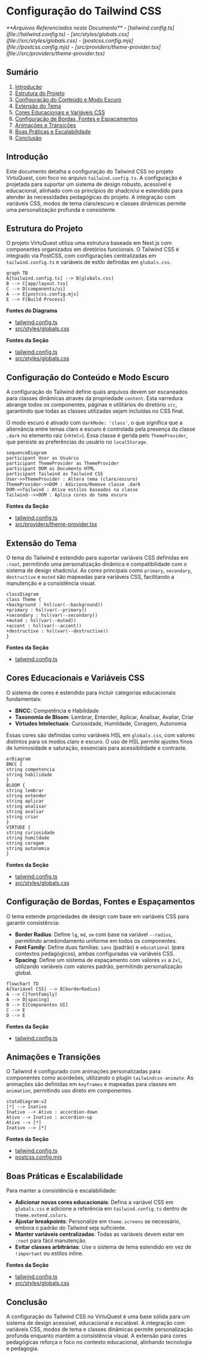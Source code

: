 # Configuração do Tailwind CSS

<cite>
**Arquivos Referenciados neste Documento**  
- [tailwind.config.ts](file://tailwind.config.ts)
- [src/styles/globals.css](file://src/styles/globals.css)
- [postcss.config.mjs](file://postcss.config.mjs)
- [src/providers/theme-provider.tsx](file://src/providers/theme-provider.tsx)
</cite>

## Sumário

1. [Introdução](#introdução)
2. [Estrutura do Projeto](#estrutura-do-projeto)
3. [Configuração do Conteúdo e Modo Escuro](#configuração-do-conteúdo-e-modo-escuro)
4. [Extensão do Tema](#extensão-do-tema)
5. [Cores Educacionais e Variáveis CSS](#cores-educacionais-e-variáveis-css)
6. [Configuração de Bordas, Fontes e Espaçamentos](#configuração-de-bordas-fontes-e-espaçamentos)
7. [Animações e Transições](#animações-e-transições)
8. [Boas Práticas e Escalabilidade](#boas-práticas-e-escalabilidade)
9. [Conclusão](#conclusão)

## Introdução

Este documento detalha a configuração do Tailwind CSS no projeto VirtuQuest, com
foco no arquivo `tailwind.config.ts`. A configuração é projetada para suportar
um sistema de design robusto, acessível e educacional, alinhado com os
princípios do shadcn/ui e estendido para atender às necessidades pedagógicas do
projeto. A integração com variáveis CSS, modos de tema claro/escuro e classes
dinâmicas permite uma personalização profunda e consistente.

## Estrutura do Projeto

O projeto VirtuQuest utiliza uma estrutura baseada em Next.js com componentes
organizados em diretórios funcionais. O Tailwind CSS é integrado via PostCSS,
com configurações centralizadas em `tailwind.config.ts` e variáveis de estilo
definidas em `globals.css`.

```mermaid
graph TB
A[tailwind.config.ts] --> B[globals.css]
B --> C[app/layout.tsx]
C --> D[components/ui]
A --> E[postcss.config.mjs]
E --> F[Build Process]
```

**Fontes do Diagrama**

- [tailwind.config.ts](file://tailwind.config.ts#L1-L103)
- [src/styles/globals.css](file://src/styles/globals.css#L1-L103)

**Fontes da Seção**

- [tailwind.config.ts](file://tailwind.config.ts#L1-L103)
- [src/styles/globals.css](file://src/styles/globals.css#L1-L103)

## Configuração do Conteúdo e Modo Escuro

A configuração do Tailwind define quais arquivos devem ser escaneados para
classes dinâmicas através da propriedade `content`. Esta varredura abrange todos
os componentes, páginas e utilitários do diretório `src`, garantindo que todas
as classes utilizadas sejam incluídas no CSS final.

O modo escuro é ativado com `darkMode: 'class'`, o que significa que a
alternância entre temas claro e escuro é controlada pela presença da classe
`.dark` no elemento raiz (`<html>`). Essa classe é gerida pelo `ThemeProvider`,
que persiste as preferências do usuário no `localStorage`.

```mermaid
sequenceDiagram
participant User as Usuário
participant ThemeProvider as ThemeProvider
participant DOM as Documento HTML
participant Tailwind as Tailwind CSS
User->>ThemeProvider : Altera tema (claro/escuro)
ThemeProvider->>DOM : Adiciona/Remove classe .dark
DOM->>Tailwind : Ativa estilos baseados na classe
Tailwind-->>DOM : Aplica cores do tema escuro
```

**Fontes da Seção**

- [tailwind.config.ts](file://tailwind.config.ts#L2-L5)
- [src/providers/theme-provider.tsx](file://src/providers/theme-provider.tsx#L92-L137)

## Extensão do Tema

O tema do Tailwind é estendido para suportar variáveis CSS definidas em `:root`,
permitindo uma personalização dinâmica e compatibilidade com o sistema de design
shadcn/ui. As cores principais como `primary`, `secondary`, `destructive` e
`muted` são mapeadas para variáveis CSS, facilitando a manutenção e a
consistência visual.

```mermaid
classDiagram
class Theme {
+background : hsl(var(--background))
+primary : hsl(var(--primary))
+secondary : hsl(var(--secondary))
+muted : hsl(var(--muted))
+accent : hsl(var(--accent))
+destructive : hsl(var(--destructive))
}
```

**Fontes da Seção**

- [tailwind.config.ts](file://tailwind.config.ts#L10-L40)

## Cores Educacionais e Variáveis CSS

O sistema de cores é estendido para incluir categorias educacionais
fundamentais:

- **BNCC**: Competência e Habilidade
- **Taxonomia de Bloom**: Lembrar, Entender, Aplicar, Analisar, Avaliar, Criar
- **Virtudes Intelectuais**: Curiosidade, Humildade, Coragem, Autonomia

Essas cores são definidas como variáveis HSL em `globals.css`, com valores
distintos para os modos claro e escuro. O uso de HSL permite ajustes finos de
luminosidade e saturação, essenciais para acessibilidade e contraste.

```mermaid
erDiagram
BNCC {
string competencia
string habilidade
}
BLOOM {
string lembrar
string entender
string aplicar
string analisar
string avaliar
string criar
}
VIRTUDE {
string curiosidade
string humildade
string coragem
string autonomia
}
```

**Fontes da Seção**

- [tailwind.config.ts](file://tailwind.config.ts#L40-L60)
- [src/styles/globals.css](file://src/styles/globals.css#L20-L45)

## Configuração de Bordas, Fontes e Espaçamentos

O tema estende propriedades de design com base em variáveis CSS para garantir
consistência:

- **Border Radius**: Define `lg`, `md`, `sm` com base na variável `--radius`,
  permitindo arredondamento uniforme em todos os componentes.
- **Font Family**: Define duas famílias: `sans` (padrão) e `educational` (para
  contextos pedagógicos), ambas configuradas via variáveis CSS.
- **Spacing**: Define um sistema de espaçamento com valores `xs` a `2xl`,
  utilizando variáveis com valores padrão, permitindo personalização global.

```mermaid
flowchart TD
A[Variável CSS] --> B[borderRadius]
A --> C[fontFamily]
A --> D[spacing]
B --> E[Componentes UI]
C --> E
D --> E
```

**Fontes da Seção**

- [tailwind.config.ts](file://tailwind.config.ts#L60-L75)

## Animações e Transições

O Tailwind é configurado com animações personalizadas para componentes como
acordeões, utilizando o plugin `tailwindcss-animate`. As animações são definidas
em `keyframes` e mapeadas para classes em `animation`, permitindo uso direto em
componentes.

```mermaid
stateDiagram-v2
[*] --> Inativo
Inativo --> Ativo : accordion-down
Ativo --> Inativo : accordion-up
Ativo --> [*]
Inativo --> [*]
```

**Fontes da Seção**

- [tailwind.config.ts](file://tailwind.config.ts#L75-L103)
- [postcss.config.mjs](file://postcss.config.mjs#L1-L8)

## Boas Práticas e Escalabilidade

Para manter a consistência e escalabilidade:

- **Adicionar novas cores educacionais**: Defina a variável CSS em `globals.css`
  e adicione a referência em `tailwind.config.ts` dentro de
  `theme.extend.colors`.
- **Ajustar breakpoints**: Personalize em `theme.screens` se necessário, embora
  o padrão do Tailwind seja suficiente.
- **Manter variáveis centralizadas**: Todas as variáveis devem estar em `:root`
  para fácil manutenção.
- **Evitar classes arbitrárias**: Use o sistema de tema estendido em vez de
  `!important` ou estilos inline.

**Fontes da Seção**

- [tailwind.config.ts](file://tailwind.config.ts#L1-L103)
- [src/styles/globals.css](file://src/styles/globals.css#L1-L103)

## Conclusão

A configuração do Tailwind CSS no VirtuQuest é uma base sólida para um sistema
de design acessível, educacional e escalável. A integração com variáveis CSS,
modos de tema e classes dinâmicas permite personalização profunda enquanto
mantém a consistência visual. A extensão para cores pedagógicas reforça o foco
no contexto educacional, alinhando tecnologia e pedagogia.
